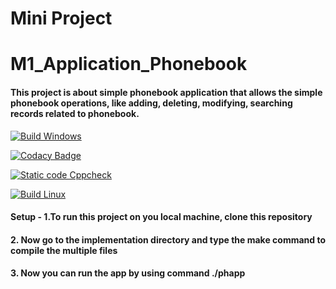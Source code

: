# Mini Project
# M1_Application_Phonebook

<h4>This project is about simple phonebook application that allows the simple phonebook operations, like adding, deleting, modifying, searching records related to phonebook.</h4>

[![Build Windows](https://github.com/siddharth212/M1_Application_Phonebook/actions/workflows/Windows%20build.yml/badge.svg)](https://github.com/siddharth212/M1_Application_Phonebook/actions/workflows/Windows%20build.yml)

[![Codacy Badge](https://app.codacy.com/project/badge/Grade/8d7d63a9585a475f9920fad7f1703213)](https://www.codacy.com/gh/siddharth212/M1_Application_Phonebook/dashboard?utm_source=github.com&amp;utm_medium=referral&amp;utm_content=siddharth212/M1_Application_Phonebook&amp;utm_campaign=Badge_Grade)

[![Static code Cppcheck](https://github.com/siddharth212/M1_Application_Phonebook/actions/workflows/cpp_check.yml/badge.svg)](https://github.com/siddharth212/M1_Application_Phonebook/actions/workflows/cpp_check.yml)

[![Build Linux](https://github.com/siddharth212/M1_Application_Phonebook/actions/workflows/Linux%20Build.yml/badge.svg)](https://github.com/siddharth212/M1_Application_Phonebook/actions/workflows/Linux%20Build.yml)


<h4> Setup - 1.To run this project on you local machine, clone this repository </h4>
<h4> 2. Now go to the implementation directory and type the make command to compile the multiple files</h3>
<h4> 3. Now you can run the app by using command ./phapp </h4>
